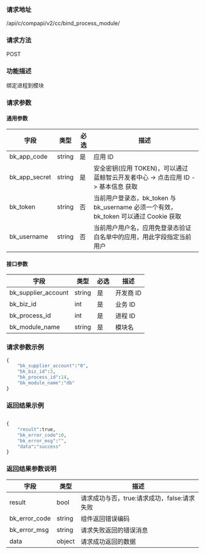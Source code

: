 ### 请求地址

/api/c/compapi/v2/cc/bind_process_module/

### 请求方法

POST

### 功能描述

绑定进程到模块

### 请求参数

#### 通用参数

| 字段 | 类型 | 必选 |  描述 |
|-----------|------------|--------|------------|
| bk_app_code  |  string    | 是 | 应用 ID     |
| bk_app_secret|  string    | 是 | 安全密钥(应用 TOKEN)，可以通过 蓝鲸智云开发者中心 -&gt; 点击应用 ID -&gt; 基本信息 获取 |
| bk_token     |  string    | 否 | 当前用户登录态，bk_token 与 bk_username 必须一个有效，bk_token 可以通过 Cookie 获取 |
| bk_username  |  string    | 否 | 当前用户用户名，应用免登录态验证白名单中的应用，用此字段指定当前用户 |

#### 接口参数

| 字段       |  类型    | 必选   |  描述         |
|------------|----------|--------|---------------|
| bk_supplier_account | string   | 是     | 开发商 ID      |
| bk_biz_id  | int   | 是     | 业务 ID      |
| bk_process_id | int   | 是     | 进程 ID  |
| bk_module_name  | string   | 是     | 模块名     |

### 请求参数示例

```python
{
    "bk_supplier_account":"0",
    "bk_biz_id":3,
    "bk_process_id":14,
    "bk_module_name":"db"
}
```

### 返回结果示例

```python

{
    "result":true,
    "bk_error_code":0,
    "bk_error_msg":"",
    "data":"success"
}
```

### 返回结果参数说明

| 字段      | 类型      | 描述      |
|-----------|-----------|-----------|
| result        | bool   | 请求成功与否，true:请求成功，false:请求失败 |
| bk_error_code | string | 组件返回错误编码 |
| bk_error_msg  | string | 请求失败返回的错误消息 |
| data          | object | 请求成功返回的数据 |
